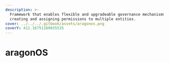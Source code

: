 ```yaml
---
description: >-
  Framework that enables flexible and upgradeable governance mechanisms by
  creating and assigning permissions to multiple entities.
cover: ../../../.gitbook/assets/aragonos.png
coverY: 411.16751269035535
---
```


# aragonOS

